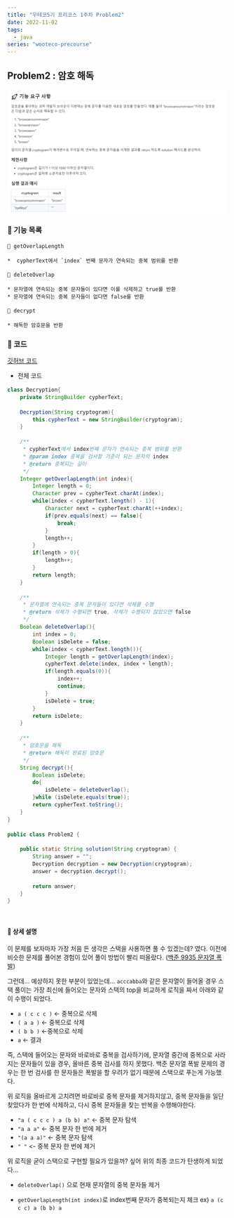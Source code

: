 ```yaml
---
title: "우테코5기 프리코스 1주차 Problem2"
date: 2022-11-02
tags:
  - java
series: "wooteco-precourse"
---
```


## Problem2 : 암호 해독

![](prob2.png)

### 📗 기능 목록

```
📌 getOverlapLength

*  cypherText에서 `index` 번째 문자가 연속되는 중복 범위를 반환

📌 deleteOverlap

* 문자열에 연속되는 중복 문자들이 있다면 이를 삭제하고 true를 반환
* 문자열에 연속되는 중복 문자들이 없다면 false를 반환

📌 decrypt

* 해독한 암호문을 반환
```

### 📌 코드

[깃허브 코드](https://github.com/hgo641/java-onboarding/blob/hgo641/src/main/java/onboarding/Problem2.java)

- 전체 코드

```java
class Decryption{
    private StringBuilder cypherText;

    Decryption(String cryptogram){
        this.cypherText = new StringBuilder(cryptogram);
    }

    /**
     * cypherText에서 index번째 문자가 연속되는 중복 범위를 반환
     * @param index 중복을 검사할 기준이 되는 문자의 index
     * @return 중복되는 길이
     */
    Integer getOverlapLength(int index){
        Integer length = 0;
        Character prev = cypherText.charAt(index);
        while(index < cypherText.length() - 1){
            Character next = cypherText.charAt(++index);
            if(prev.equals(next) == false){
                break;
            }
            length++;
        }
        if(length > 0){
            length++;
        }
        return length;
    }

    /**
     * 문자열에 연속되는 중복 문자들이 있다면 삭제를 수행
     * @return 삭제가 수행되면 true, 삭제가 수행되지 않았으면 false
     */
    Boolean deleteOverlap(){
        int index = 0;
        Boolean isDelete = false;
        while(index < cypherText.length()){
            Integer length = getOverlapLength(index);
            cypherText.delete(index, index + length);
            if(length.equals(0)){
                index++;
                continue;
            }
            isDelete = true;
        }
        return isDelete;
    }

    /**
     * 암호문을 해독
     * @return 해독이 완료된 암호문
     */
    String decrypt(){
        Boolean isDelete;
        do{
            isDelete = deleteOverlap();
        }while (isDelete.equals(true));
        return cypherText.toString();
    }
}

public class Problem2 {

    public static String solution(String cryptogram) {
        String answer = "";
        Decryption decryption = new Decryption(cryptogram);
        answer = decryption.decrypt();

        return answer;
    }
}
```

<br/>

#### 🤔 상세 설명

이 문제를 보자마자 가장 처음 든 생각은 스택을 사용하면 풀 수 있겠는데? 였다. 이전에 비슷한 문제를 풀어본 경험이 있어 풀이 방법이 빨리 떠올랐다. ([백준 9935 문자열 폭발](https://www.acmicpc.net/problem/9935))<br/>

그런데... 예상하지 못한 부분이 있었는데... `acccabba`와 같은 문자열이 들어올 경우 스택 풀이는 가장 최신에 들어오는 문자와 스택의 top을 비교하게 로직을 짜서 아래와 같이 수행이 되었다.

- `a ( c c c )` <- 중복으로 삭제
- `( a a )` <- 중복으로 삭제
- `( b b )` <-중복으로 삭제
- `a` <- 결과

즉, 스택에 들어오는 문자와 바로바로 중복을 검사하기에, 문자열 중간에 중복으로 사라지는 문자들이 있을 경우, 올바른 중복 검사를 하지 못했다. 백준 문자열 폭발 문제의 경우는 한 번 검사를 한 문자들은 폭발을 할 우려가 없기 때문에 스택으로 푸는게 가능했다.<br/>

위 로직을 올바르게 고치려면 바로바로 중복 문자를 제거하지않고, 중복 문자들을 일단 찾았다가 한 번에 삭제하고, 다시 중복 문자들을 찾는 반복을 수행해야한다.

- `"a ( c c c ) a (b b) a"` <- 중복 문자 탐색
- `"a a a"` <- 중복 문자 한 번에 제거
- `"(a a a)"` <- 중복 문자 탐색
- `" "` <- 중복 문자 한 번에 제거

위 로직을 굳이 스택으로 구현할 필요가 있을까? 싶어 위의 최종 코드가 탄생하게 되었다...

- `deleteOverlap()` 으로 현재 문자열의 중복 문자들 제거

- `getOverlapLength(int index)`로 index번째 문자가 중복되는지 체크 ex) `a (c c c) a (b b) a`
